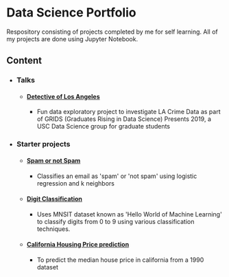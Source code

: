 # Data Science Portfolio
 
Respository consisting of projects completed by me for self learning. All of my projects are done using Jupyter Notebook.

## Content
    
- ### Talks
  - #### [Detective of Los Angeles](https://github.com/mounicanaidu/Detective-of-LosAngeles)
    -  Fun data exploratory project to investigate LA Crime Data as part of GRIDS (Graduates Rising in Data Science) Presents 2019, a USC Data Science group for graduate students
   
- ### Starter projects
  - #### [Spam or not Spam](https://github.com/mounicanaidu/Data-Science-Portfolio/blob/master/SpamOrNot.ipynb)
    - Classifies an email as 'spam' or 'not spam' using logistic regression and k neighbors
  - #### [Digit Classification](https://github.com/mounicanaidu/Data-Science-Portfolio/blob/master/MNSIT-Classification.ipynb)
    - Uses MNSIT dataset known as 'Hello World of Machine Learning' to classify digits from 0 to 9 using various classification techniques.
  - #### [California Housing Price prediction](https://github.com/mounicanaidu/Data-Science-Portfolio/blob/master/California-Housing.ipynb)
    - To predict the median house price in california from a 1990 dataset
